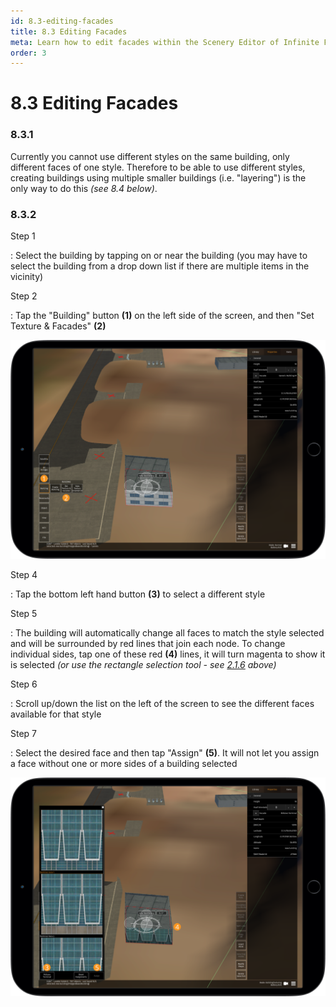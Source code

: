 ```yaml
---
id: 8.3-editing-facades
title: 8.3 Editing Facades
meta: Learn how to edit facades within the Scenery Editor of Infinite Flight.
order: 3
---
```




# 8.3 Editing Facades



### 8.3.1

Currently you cannot use different styles on the same building, only different faces of one style. Therefore to be able to use different styles, creating buildings using multiple smaller buildings (i.e. "layering") is the only way to do this *(see 8.4 below)*.



### 8.3.2

Step 1

: Select the building by tapping on or near the building (you may have to select the building from a drop down list if there are multiple items in the vicinity)



Step 2

: Tap the "Building" button **(1)** on the left side of the screen, and then "Set Texture & Facades" **(2)**



![Image 8.3.2.1 - Editing Facades](_images/manual/frames/6.4.1.1b.png)



Step 4

: Tap the bottom left hand button **(3)** to select a different style 



Step 5

: The building will automatically change all faces to match the style selected and will be surrounded by red lines that join each node. To change individual sides, tap one of these red **(4)** lines, it will turn magenta to show it is selected *(or use the rectangle selection tool - see [2.1.6](/guide/scenery-editor-manual/2.-user-interface/2.1-editor-screen#2.1.6) above)*



Step 6

: Scroll up/down the list on the left of the screen to see the different faces available for that style



Step 7

: Select the desired face and then tap "Assign" **(5)**. It will not let you assign a face without one or more sides of a building selected



![Image 8.3.2.2 - Editing Facades](_images/manual/frames/6.4.1.2b.png)

